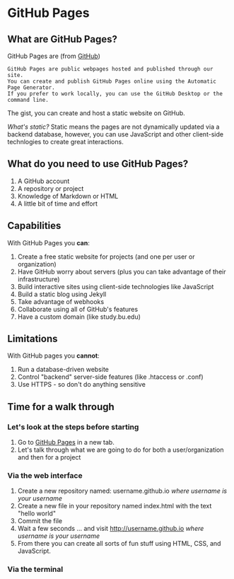 # GitHub Pages

## What are GitHub Pages? 

GitHub Pages are (from [GitHub](https://help.github.com/articles/what-are-github-pages/))

```
GitHub Pages are public webpages hosted and published through our site.
You can create and publish GitHub Pages online using the Automatic Page Generator. 
If you prefer to work locally, you can use the GitHub Desktop or the command line.
```

The gist, you can create and host a static website on GitHub. 

*What's static?*
Static means the pages are not dynamically updated via a backend database, however, you can use JavaScript and other client-side technlogies to create great interactions. 

## What do you need to use GitHub Pages? 

  1. A GitHub account 
  2. A repository or project 
  3. Knowledge of Markdown or HTML 
  4. A little bit of time and effort 

## Capabilities 
With GitHub Pages you **can**: 

 1. Create a free static website for projects (and one per user or organization) 
 2. Have GitHub worry about servers (plus you can take advantage of their infrastructure) 
 3. Build interactive sites using client-side technologies like JavaScript 
 4. Build a static blog using Jekyll 
 5. Take advantage of webhooks
 6. Collaborate using all of GitHub's features 
 7. Have a custom domain (like study.bu.edu)

## Limitations 
With GitHub pages you **cannot**:

 1. Run a database-driven website  
 2. Control "backend" server-side features (like .htaccess or .conf)
 3. Use HTTPS - so don't do anything sensitive

## Time for a walk through

### Let's look at the steps before starting 

 1. Go to [GitHub Pages](https://pages.github.com/) in a new tab. 
 2. Let's talk through what we are going to do for both a user/organization and then for a project 

### Via the web interface 

 1. Create a new repository named: username.github.io *where username is your username*
 2. Create a new file in your repository named index.html with the text "hello world" 
 3. Commit the file 
 4. Wait a few seconds ... and visit http://username.github.io *where username is your username*
 5. From there you can create all sorts of fun stuff using HTML, CSS, and JavaScript. 

### Via the terminal 

